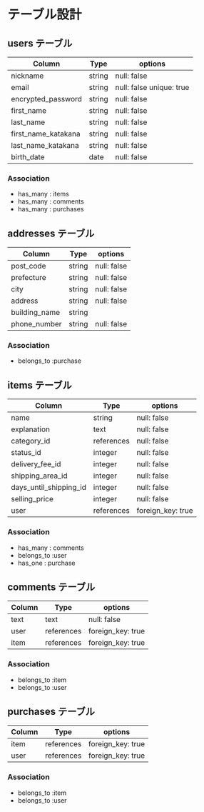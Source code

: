 # テーブル設計

## users テーブル

| Column              | Type   | options                  |
| ------------------- | ------ | ------------------------ |
| nickname            | string | null: false              |
| email               | string | null: false unique: true |
| encrypted_password  | string | null: false              |
| first_name          | string | null: false              |
| last_name           | string | null: false              |
| first_name_katakana | string | null: false              |
| last_name_katakana  | string | null: false              |
| birth_date          | date   | null: false              |


### Association

- has_many : items
- has_many : comments
- has_many : purchases

## addresses テーブル

| Column       | Type       | options     |
| ------------ | ---------- | ----------- |
| post_code    | string     | null: false |
| prefecture   | string     | null: false |
| city         | string     | null: false |
| address      | string     | null: false |
|building_name |string      |             |
|phone_number  | string     | null: false |

### Association

- belongs_to :purchase

## items テーブル

| Column                 | Type           | options          |
| ---------------------- | -------------- | ---------------- |
| name                   | string         | null: false      |
| explanation            | text           | null: false      |
| category_id            | references     | null: false      |
| status_id              | integer        | null: false      |
| delivery_fee_id        | integer        | null: false      |
| shipping_area_id       | integer        | null: false      |
| days_until_shipping_id | integer        | null: false      |
| selling_price          | integer        | null: false      |
| user                   | references     | foreign_key: true|

### Association

- has_many : comments 
- belongs_to :user
- has_one : purchase



## comments テーブル

| Column | Type       | options     |
| ------ | ---------- | ----------------- |
| text   | text       | null: false       |
| user   | references | foreign_key: true |
| item   | references | foreign_key: true |

### Association

- belongs_to :item
- belongs_to :user

## purchases テーブル

| Column | Type       | options|
| ------ | ---------- | ----------------- |
| item   | references | foreign_key: true |  
| user   | references | foreign_key: true |

### Association
- belongs_to :item
- belongs_to :user